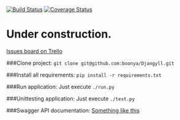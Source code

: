[![Build Status](https://travis-ci.org/boonya/Djangyll.svg?branch=master)](https://travis-ci.org/boonya/Djangyll)
[![Coverage Status](https://coveralls.io/repos/boonya/Djangyll/badge.svg?branch=master&service=github)](https://coveralls.io/github/boonya/Djangyll?branch=master)

# Under construction.
[Issues board on Trello](https://trello.com/b/dCVPojTQ/djangyll)

###Clone project:
`git clone git@github.com:boonya/Djangyll.git`

###Install all requirements:
`pip install -r requirements.txt`

###Run application:
Just execute `./run.py`

###Unittesting application:
Just execute `./test.py`

###Swagger API documentation:
[Something like this](http://boonya.github.io/swagger)
